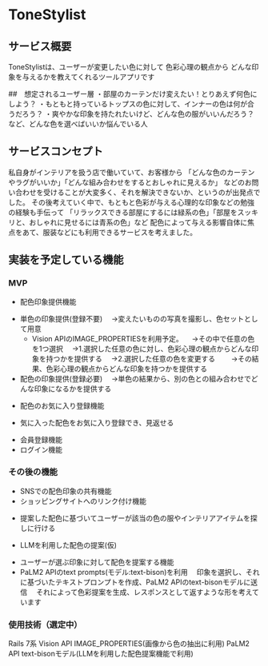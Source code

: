 # ToneStylist

## サービス概要
ToneStylistは、ユーザーが変更したい色に対して
色彩心理の観点から
どんな印象を与えるかを教えてくれるツールアプリです

##　想定されるユーザー層
・部屋のカーテンだけ変えたい！とりあえず何色にしよう？
・もともと持っているトップスの色に対して、インナーの色は何が合うだろう？
・爽やかな印象を持たれたいけど、どんな色の服がいいんだろう？
など、どんな色を選べばいいか悩んでいる人

## サービスコンセプト

私自身がインテリアを扱う店で働いていて、お客様から
「どんな色のカーテンやラグがいいか」「どんな組み合わせをするとおしゃれに見えるか」
などのお問い合わせを受けることが大変多く、それを解決できないか、というのが出発点でした。
その後考えていく中で、もともと色彩が与える心理的な印象などの勉強の経験も手伝って
「リラックスできる部屋にするには緑系の色」「部屋をスッキリと、おしゃれに見せるには青系の色」など
配色によって与える影響自体に焦点をあて、服装などにも利用できるサービスを考えました。

## 実装を予定している機能
### MVP
* 配色印象提供機能
 - 単色の印象提供(登録不要)
 　→変えたいものの写真を撮影し、色セットとして用意
   - Vision APIのIMAGE_PROPERTIESを利用予定。
 　→その中で任意の色を1つ選択
 　→1.選択した任意の色に対し、色彩心理の観点からどんな印象を持つかを提供する
 　→2.選択した任意の色を変更する
 　　→その結果、色彩心理の観点からどんな印象を持つかを提供する
 - 配色の印象提供(登録必要)
 　→単色の結果から、別の色との組み合わせでどんな印象になるかを提供する
* 配色のお気に入り登録機能
 - 気に入った配色をお気に入り登録でき、見返せる
* 会員登録機能
* ログイン機能

### その後の機能
* SNSでの配色印象の共有機能
* ショッピングサイトへのリンク付け機能
 - 提案した配色に基づいてユーザーが該当の色の服やインテリアアイテムを探しに行ける

* LLMを利用した配色の提案(仮)
 - ユーザーが選ぶ印象に対して配色を提案する機能
 - PaLM2 APIのtext prompts(モデル:text-bison)を利用
 　印象を選択し、それに基づいたテキストプロンプトを作成、PaLM2 APIのtext-bisonモデルに送信
 　それによって色彩提案を生成、レスポンスとして返すような形を考えています

### 使用技術（選定中）
Rails 7系
Vision API IMAGE_PROPERTIES(画像から色の抽出に利用)
PaLM2 API text-bisonモデル(LLMを利用した配色提案機能で利用)